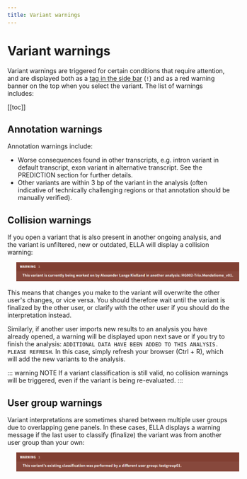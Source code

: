 ```yaml
---
title: Variant warnings
---
```


# Variant warnings

Variant warnings are triggered for certain conditions that require attention, and are displayed both as a [tag in the side bar](/manual/side-bar.html#variant-tags) (`!`) and as a red warning banner on the top when you select the variant. The list of warnings includes:

[[toc]]

## Annotation warnings

Annotation warnings include: 

- Worse consequences found in other transcripts, e.g. intron variant in default transcript, exon variant in alternative transcript. See the PREDICTION section for further details.
- Other variants are within 3 bp of the variant in the analysis (often indicative of technically challenging regions or that annotation should be manually verified).

## Collision warnings

If you open a variant that is also present in another ongoing analysis, and the variant is unfiltered, new or outdated, ELLA will display a collision warning: 

<div style="text-indent: 4%;"><img src="./img/collision_warning.png"></div>

This means that changes you make to the variant will overwrite the other user's changes, or vice versa. You should therefore wait until the variant is finalized by the other user, or clarify with the other user if you should do the interpretation instead.  

Similarly, if another user imports new results to an analysis you have already opened, a warning will be displayed upon next save or if you try to finish the analysis: `ADDITIONAL DATA HAVE BEEN ADDED TO THIS ANALYSIS. PLEASE REFRESH`. In this case, simply refresh your browser (Ctrl + R), which will add the new variants to the analysis.

::: warning NOTE
If a variant classification is still valid, no collision warnings will be triggered, even if the variant is being re-evaluated. 
:::

## User group warnings

Variant interpretations are sometimes shared between multiple user groups due to overlapping gene panels. In these cases, ELLA displays a warning message if the last user to classify (finalize) the variant was from another user group than your own: 

<div style="text-indent: 4%;"><img src="./img/user_group_warning.png"></div>
